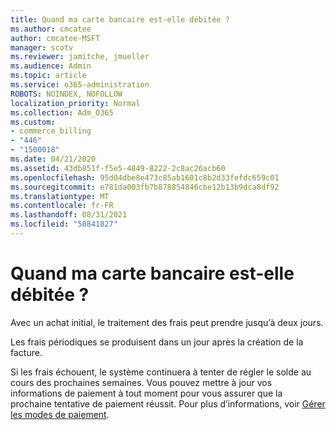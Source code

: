 ```yaml
---
title: Quand ma carte bancaire est-elle débitée ?
ms.author: cmcatee
author: cmcatee-MSFT
manager: scotv
ms.reviewer: jamitche, jmueller
ms.audience: Admin
ms.topic: article
ms.service: o365-administration
ROBOTS: NOINDEX, NOFOLLOW
localization_priority: Normal
ms.collection: Adm_O365
ms.custom:
- commerce_billing
- "446"
- "1500018"
ms.date: 04/21/2020
ms.assetid: 43db851f-f5e5-4849-8222-2c8ac26acb60
ms.openlocfilehash: 95d04dbe8e473c85ab1601c8b2d33fefdc659c01
ms.sourcegitcommit: e781da003fb7b878854846cbe12b13b9dca8df92
ms.translationtype: MT
ms.contentlocale: fr-FR
ms.lasthandoff: 08/31/2021
ms.locfileid: "58841827"
---
```

# <a name="when-is-my-credit-card-charged"></a>Quand ma carte bancaire est-elle débitée ?

Avec un achat initial, le traitement des frais peut prendre jusqu’à deux jours.
  
Les frais périodiques se produisent dans un jour après la création de la facture.
  
Si les frais échouent, le système continuera à tenter de régler le solde au cours des prochaines semaines. Vous pouvez mettre à jour vos informations de paiement à tout moment pour vous assurer que la prochaine tentative de paiement réussit. Pour plus d’informations, voir [Gérer les modes de paiement](https://docs.microsoft.com/microsoft-365/commerce/billing-and-payments/manage-payment-methods).